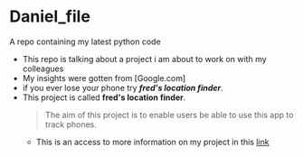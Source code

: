 # Daniel_file
A repo containing my latest python code
- This repo is talking about a project i am about to work on with my colleagues
- My insights were gotten from [Google.com]
- if you ever lose your phone try ***fred's location finder***.
- This project is called **fred's location finder**.
  >The aim of this project is to enable users be able to use this app to track phones.
  - This is an access to more information on my project in this [link](https://www.markdownguide.org/basic-syntax/)
